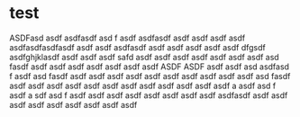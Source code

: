 # test
 ASDFasd asdf
asdfasdf
asd f
asdf
asdfasdf
asdf
asdf
asdf
asdf
asdfasdfasdfasdf
asdf
asdf
asdfasdf asdf asdf asdf asdf 
asdf
dfgsdf asdfghjklasdf
asdf asdf asdf 
safd asdf asdf asdf 
asdf asdf asdf asdf asd fasdf asdf 
asdf asdf asdf 
asdf asdf asdf 
ASDF ASDF 
asdf asdf asd
asdfasd f
asdf asd fasdf asdf 
asdf asdf 
asdf asdf asdf
asdf asdf asdf asdf asd fasdf 
asdf asdf asdf 
asdf asdf asdf 
asdf asdf 
asdf asdf 
asdf asdf a
asdf asd f
asdf a sdf asd f
asdf asdf asdf
asdf asdf 
asdf asdf asdf 
asdfasdf asdf 
asdf asdf 
 asdf asdf asdf asdf 
asdf asdf 
